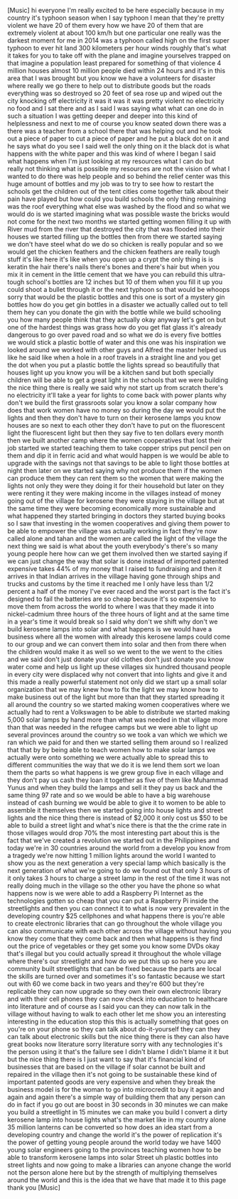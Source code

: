 
[Music]
hi everyone I&#39;m really excited to be
here especially because in my country
it&#39;s typhoon season when I say typhoon I
mean that they&#39;re pretty violent we have
20 of them every how we have 20 of them
that are extremely violent at about 100
km/h but one particular one really was
the darkest moment for me in 2014 was a
typhoon called high on the first super
typhoon to ever hit land 300 kilometers
per hour winds roughly that&#39;s what it
takes for you to take off with the plane
and imagine yourselves trapped on that
imagine a population least prepared for
something of that violence 4 million
houses almost 10 million people died
within 24 hours and it&#39;s in this area
that I was brought but you know we have
a volunteers for disaster where really
we go there to help out to distribute
goods but the roads everything was so
destroyed so 20 feet of sea rose up and
wiped out the city knocking off
electricity it was it was it was pretty
violent no electricity no food and I sat
there and as I said I was saying what
what can one do in such a situation I
was getting deeper and deeper into this
kind of helplessness and next to me of
course you know seated down there was a
there was a teacher from a school there
that was helping out and he took out a
piece of paper to cut a piece of paper
and he put a black dot on it and he says
what do you see I said well the only
thing on it the black dot is what
happens with the white paper and this
was kind of where I began I said what
happens when I&#39;m just looking at my
resources what I can do
but really not thinking what is possible
my resources are not the vision of what
I wanted to do there was help people and
so behind the relief center was this
huge amount of bottles and my job was to
try to see how to restart the schools
get the children out of the tent cities
come together talk about their pain have
played but how could you build schools
the only thing remaining was the roof
everything what else was washed by the
flood and so what we would do is we
started imagining what was possible
waste the bricks would not come for the
next two months we started getting women
filling it up with River mud from the
river that destroyed the city that was
flooded into their houses we started
filling up the bottles then from there
we started saying we don&#39;t have steel
what do we do so chicken is really
popular and so we would get the chicken
feathers and the chicken feathers are
really tough stuff it&#39;s like here
it&#39;s like when you open up a crypt the
only thing is is keratin the hair
there&#39;s nails there&#39;s bones and there&#39;s
hair but when you mix it in cement in
the little cement that we have you can
rebuild this ultra-tough school&#39;s
bottles are 12 inches but 10 of them
when you fill it up you could shoot a
bullet through it or the next typhoon so
that would be whoops sorry that would be
the plastic bottles and this one is sort
of a mystery gin bottles how do you get
gin bottles in a disaster we actually
called out to tell them hey can you
donate the gin with the bottle while we
build schooling you how many people
think that they actually okay anyway
let&#39;s get on but one of the hardest
things was grass how do you get flat
glass it&#39;s already dangerous to go over
paved road and so what we do is every
five bottles we would stick a plastic
bottle of water and this one was his
inspiration we looked around we worked
with other guys and Alfred the master
helped us like he said like when a hole
in a roof travels in a straight line and
you get the dot when you put a plastic
bottle the lights spread so beautifully
that houses light up
you know you will be a kitchen sand but
both specially children will be able to
get a great light in the schools that we
were building the nice thing there is
really we said why not start up from
scratch there&#39;s no electricity it&#39;ll
take a year for lights to come back with
power plants why don&#39;t we build the
first grassroots solar you know a solar
company how does that work women have no
money so during the day we would put the
lights and then they don&#39;t have to turn
on their kerosene lamps you know houses
are so next to each other they don&#39;t
have to put on the fluorescent light the
fluorescent light but then they say five
to ten dollars every month then we built
another camp where the women
cooperatives that lost their job started
we started teaching them to take copper
strips put pencil pen on them and dip it
in ferric acid and what would happen is
we would be able to upgrade with the
savings not that savings to be able to
light those bottles at night then later
on we started saying why not produce
them if the women can produce them they
can rent them so the women that were
making the lights not only they were
they doing it for their household but
later on they were renting it they were
making income in the villages instead of
money going out of the village for
kerosene they were staying in the
village but at the same time they were
becoming economically more sustainable
and what happened they started bringing
in doctors they started buying books so
I saw that investing in the women
cooperatives and giving them power to be
able to empower the village was actually
working in fact they&#39;re now called alone
and tahan and the women are called the
light of the village the next thing we
said is what about the youth everybody&#39;s
there&#39;s so many young people here how
can we get them involved then we started
saying if we can just change the way
that solar is done instead of imported
patented expensive takes 44% of my money
that I raised to fundraising and then it
arrives in that Indian arrives in the
village having gone through ships and
trucks and customs by the time it
reached me
I only have
less than 1/2 percent a half of the
money I&#39;ve ever raced and the worst part
is the fact it&#39;s designed to fail the
batteries are so cheap because it&#39;s so
expensive to move them from across the
world to where I was that they made it
into nickel-cadmium three hours of the
three hours of light and at the same
time in a year&#39;s time it would break so
I said why don&#39;t we shift why don&#39;t we
build kerosene lamps into solar and what
happens is we would have a business
where all the women with already this
kerosene lamps could come to our group
and we can convert them into solar and
then from there when the children would
make it as well so we went to the we
went to the cities and we said don&#39;t
just donate your old clothes don&#39;t just
donate you know water come and help us
light up these villages six hundred
thousand people in every city were
displaced why not convert that into
lights and give it and this made a
really powerful statement not only did
we start up a small solar organization
that we may knew how to fix the light we
may know how to make business out of the
light but more than that they started
spreading it all around the country so
we started making women cooperatives
where we actually had to rent a
Volkswagen to be able to distribute we
started making 5,000 solar lamps by hand
more than what was needed in that
village more than that was needed in the
refugee camps but we were able to light
up several provinces around the country
so we took a van which we which we ran
which we paid for and then we started
selling them around so I realized that
that by by being able to teach women how
to make solar lamps we actually were
onto something we were actually able to
spread this to different communities the
way that we do it is we lend them sort
we loan them the parts so what happens
is we grew group five in each village
and they don&#39;t pay us cash they loan it
together as five of them like Muhammad
Yunus and when they build the lamps and
sell it they pay us back and the same
thing 97
rate and so we would be able to have a
big warehouse instead of cash burning we
would be able to give it to women to be
able to assemble it themselves then we
started going into house lights and
street lights and the nice thing there
is instead of $2,000 it only cost us $50
to be able to build a street light and
what&#39;s nice there is that the the crime
rate in those villages would drop 70%
the most interesting part about this is
the fact that we&#39;ve created a revolution
we started out in the Philippines and
today we&#39;re in 30 countries around the
world from a develop you know from a
tragedy we&#39;re now hitting 1 million
lights around the world I wanted to show
you as the next generation a very
special lamp which basically is the next
generation of what we&#39;re going to do we
found out that only 3 hours of it only
takes 3 hours to charge a street lamp in
the rest of the time it was not really
doing much in the village so the other
you have the phone so what happens now
is we were able to add a Raspberry Pi
Internet as the technologies gotten so
cheap that you can put a Raspberry Pi
inside the streetlights and then you can
connect it to what is now very prevalent
in the developing country $25 cellphones
and what happens there is you&#39;re able to
create electronic libraries that can go
throughout the whole village you can
also communicate with each other across
the village without having you know they
come that they come back and then what
happens is they find out the price of
vegetables or they get some you know
some DVDs okay that&#39;s illegal but you
could actually spread it throughout the
whole village where there&#39;s our
streetlight and how do we put this up so
here you are community built
streetlights that can be fixed because
the parts are local the skills are
turned over and sometimes it&#39;s so
fantastic because we start out with 60
we come back in two years
and they&#39;re 600 but they&#39;re replicable
they can now upgrade so they own their
own electronic library and with their
cell phones they can now check into
education to healthcare into literature
and of course as I said you can they can
now talk in the village without having
to walk to each other let me show you an
interesting interesting in the education
stop this this is actually something
that goes on you&#39;re on your phone so
they can talk about do-it-yourself they
can they can talk about electronic
skills but the nice thing there is they
can also have great books now literature
sorry literature sorry with any
technologies it&#39;s the person using it
that&#39;s the failure see I didn&#39;t blame I
didn&#39;t blame it it but but the nice
thing there is
I just want to say that it&#39;s financial
kind of businesses that are based on the
village if solar cannot be built and
repaired in the village then it&#39;s not
going to be sustainable these kind of
important patented goods are very
expensive and when they break the
business model is for the woman to go
into microcredit to buy it again and
again and again there&#39;s a simple way of
building them that any person can do in
fact if you go out are boost in 30
seconds in 30 minutes we can make you
build a streetlight in 15 minutes we can
make you build I convert a dirty
kerosene lamp into house lights what&#39;s
the market like in my country alone 35
million lanterns can be converted so how
does an idea start from a developing
country and change the world
it&#39;s the power of replication it&#39;s the
power of getting young people around the
world today we have 1400 young solar
engineers going to the provinces
teaching women how to be able to
transform kerosene lamps into solar
Street uh plastic bottles into street
lights and now going to make a libraries
can anyone change the world not the
person alone here but by the strength of
multiplying themselves around the world
and this is the idea that we have
that made it to this page thank you
[Music]
